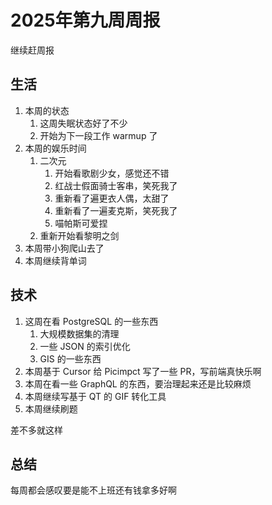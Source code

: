 # 2025年第九周周报

继续赶周报

## 生活

1. 本周的状态
    1. 这周失眠状态好了不少
    2. 开始为下一段工作 warmup 了
2. 本周的娱乐时间
    1. 二次元
        1. 开始看歌剧少女，感觉还不错
        2. 红战士假面骑士客串，笑死我了
        3. 重新看了遍更衣人偶，太甜了
        4. 重新看了一遍麦克斯，笑死我了
        5. 喵帕斯可爱捏
    2. 重新开始看黎明之剑
3. 本周带小狗爬山去了
4. 本周继续背单词

## 技术

1. 这周在看 PostgreSQL 的一些东西
    1. 大规模数据集的清理
    2. 一些 JSON 的索引优化
    3. GIS 的一些东西
2. 本周基于 Cursor 给 Picimpct 写了一些 PR，写前端真快乐啊
3. 本周在看一些 GraphQL 的东西，要治理起来还是比较麻烦
4. 本周继续写基于 QT 的 GIF 转化工具
5. 本周继续刷题

差不多就这样

## 总结

每周都会感叹要是能不上班还有钱拿多好啊
